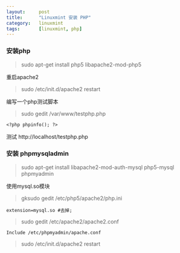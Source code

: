 ```yaml
---
layout:		post
title:  	"Linuxmint 安装 PHP"
category: 	linuxmint
tags:		[linuxmint, php]
---
```


### 安装php
> sudo apt-get install php5 libapache2-mod-php5

重启apache2
> sudo /etc/init.d/apache2 restart

编写一个php测试脚本
> sudo gedit /var/www/testphp.php

	<?php phpinfo(); ?>
	
测试 http://localhost/testphp.php


### 安装 phpmysqladmin 
> sudo apt-get install libapache2-mod-auth-mysql php5-mysql phpmyadmin

使用mysql.so模块
> gksudo gedit /etc/php5/apache2/php.ini

	extension=mysql.so #去掉;

> sudo gedit /etc/apache2/apache2.conf

	Include /etc/phpmyadmin/apache.conf

> sudo /etc/init.d/apache2 restart